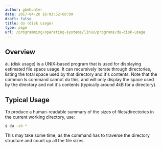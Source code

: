 ```yaml
---
author: gbmhunter
date: 2017-04-20 16:03:52+00:00
draft: false
title: du (disk usage)
type: page
url: /programming/operating-systems/linux/programs/du-disk-usage
---
```


## Overview

`du` (disk usage) is a UNIX-based program that is used for displaying estimated file space usage. It can recursively iterate through directories, listing the total space used by that directory and it's contents. Note that the common ls command cannot do this, and will only display the space used by the directory and not it's contents (typically around 4kB for a directory).

## Typical Usage

To produce a human-readable summary of the sizes of files/directories in the current working directory, use:

```sh   
$ du -sh *
```

This may take some time, as the command has to traverse the directory structure and count up all the file sizes.
